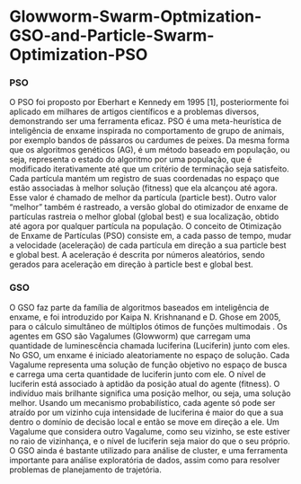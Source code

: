 # Glowworm-Swarm-Optmization-GSO-and-Particle-Swarm-Optimization-PSO

### PSO

O PSO foi proposto por Eberhart e Kennedy em 1995 [1], posteriormente foi aplicado em milhares de artigos científicos e a problemas diversos, demonstrando ser uma ferramenta eficaz.
PSO é uma meta-heurística de inteligência de enxame inspirada no comportamento de grupo de animais, por exemplo bandos de pássaros ou cardumes de peixes. Da mesma forma que os algoritmos genéticos (AG), é um método baseado em população, ou seja, representa o estado do algoritmo por uma população, que é modificado iterativamente até que um critério de terminação seja satisfeito. 
Cada partícula mantém um registro de suas coordenadas no espaço que estão associadas à melhor solução (fitness) que ela alcançou até agora. Esse valor é chamado de melhor da partícula (particle best). Outro valor “melhor” também é rastreado, a versão global do otimizador de enxame de partículas rastreia o melhor global (global best) e sua localização, obtido até agora por qualquer partícula na população.
O conceito de Otimização de Enxame de Partículas (PSO) consiste em, a cada passo de tempo, mudar a velocidade (aceleração) de cada partícula em direção a sua particle best e global best. A aceleração é descrita por números aleatórios, sendo gerados para aceleração em direção à particle best e global best.


### GSO

O GSO faz parte da família de algoritmos baseados em inteligência de enxame, e foi introduzido por Kaipa N. Krishnanand e D. Ghose em 2005, para o cálculo simultâneo de múltiplos ótimos de funções multimodais .
Os agentes em GSO são Vagalumes (Glowworm) que carregam uma quantidade de luminescência chamada luciferina (Luciferin) junto com eles.
No GSO, um enxame é iniciado aleatoriamente no espaço de solução. Cada Vagalume representa uma solução de função objetivo no espaço de busca e carrega uma certa quantidade de luciferin junto com ele. O nível de luciferin está associado à aptidão da posição atual do agente (fitness). O indivíduo mais brilhante significa uma posição melhor, ou seja, uma solução melhor.
Usando um mecanismo probabilístico, cada agente só pode ser atraído por um vizinho cuja intensidade de luciferina é maior do que a sua dentro o domínio de decisão local e então se move em direção a ele.
Um Vagalume que considera outro Vagalume, como seu vizinho, se este estiver no raio de vizinhança, e o nível de luciferin seja maior do que o seu próprio.
O GSO ainda é bastante utilizado para análise de cluster, e uma ferramenta importante para análise exploratória de dados, assim como para resolver problemas de planejamento de trajetória.
